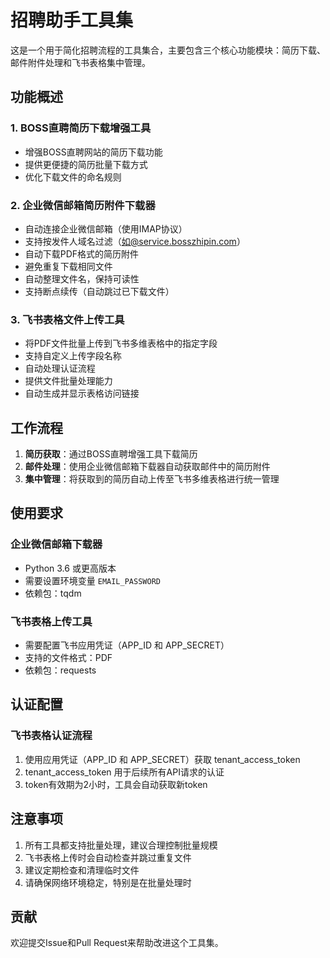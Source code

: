 # 招聘助手工具集

这是一个用于简化招聘流程的工具集合，主要包含三个核心功能模块：简历下载、邮件附件处理和飞书表格集中管理。

## 功能概述

### 1. BOSS直聘简历下载增强工具
- 增强BOSS直聘网站的简历下载功能
- 提供更便捷的简历批量下载方式
- 优化下载文件的命名规则

### 2. 企业微信邮箱简历附件下载器
- 自动连接企业微信邮箱（使用IMAP协议）
- 支持按发件人域名过滤（如@service.bosszhipin.com）
- 自动下载PDF格式的简历附件
- 避免重复下载相同文件
- 自动整理文件名，保持可读性
- 支持断点续传（自动跳过已下载文件）

### 3. 飞书表格文件上传工具
- 将PDF文件批量上传到飞书多维表格中的指定字段
- 支持自定义上传字段名称
- 自动处理认证流程
- 提供文件批量处理能力
- 自动生成并显示表格访问链接

## 工作流程

1. **简历获取**：通过BOSS直聘增强工具下载简历
2. **邮件处理**：使用企业微信邮箱下载器自动获取邮件中的简历附件
3. **集中管理**：将获取到的简历自动上传至飞书多维表格进行统一管理

## 使用要求

### 企业微信邮箱下载器
- Python 3.6 或更高版本
- 需要设置环境变量 `EMAIL_PASSWORD`
- 依赖包：tqdm

### 飞书表格上传工具
- 需要配置飞书应用凭证（APP_ID 和 APP_SECRET）
- 支持的文件格式：PDF
- 依赖包：requests

## 认证配置

### 飞书表格认证流程
1. 使用应用凭证（APP_ID 和 APP_SECRET）获取 tenant_access_token
2. tenant_access_token 用于后续所有API请求的认证
3. token有效期为2小时，工具会自动获取新token

## 注意事项

1. 所有工具都支持批量处理，建议合理控制批量规模
2. 飞书表格上传时会自动检查并跳过重复文件
3. 建议定期检查和清理临时文件
4. 请确保网络环境稳定，特别是在批量处理时

## 贡献

欢迎提交Issue和Pull Request来帮助改进这个工具集。